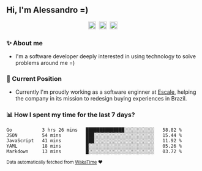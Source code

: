 ## Hi, I'm Alessandro =)

<p align="center">
  <a href="https://www.linkedin.com/in/alessandro-costa-dev/"><img src="https://img.shields.io/badge/-alessandro--costa--dev-%233f7ec6?style=flat-square&logo=Linkedin&logoColor=white" height="20"/></a>&nbsp;&nbsp;<a href="https://medium.com/@alessandro_costa"><img src="https://img.shields.io/badge/-%40alessandro__costa-%20black?style=flat-square&logo=Medium" height="20"/></a>&nbsp;&nbsp;<a href="mailto:alessandro96fc@gmail.com"><img src="https://img.shields.io/badge/-alessandro96fc%40gmail.com-%23c14438?style=flat-square&logo=Gmail&logoColor=white" height="20"/></a>
</p>

### :sparkles: About me

- I'm a software developer deeply interested in using technology to solve problems around me =)

### :office: Current Position 

-  Currently I'm proudly working as a software enginner at [Escale](https://github.com/escaletech), helping the company in its mission to redesign buying experiences in Brazil.

### :bar_chart: How I spent my time for the last 7 days?

<!--START_SECTION:waka-->
```text
Go           3 hrs 26 mins   ██████████████░░░░░░░░░░░   58.82 % 
JSON         54 mins         ███░░░░░░░░░░░░░░░░░░░░░░   15.44 % 
JavaScript   41 mins         ███░░░░░░░░░░░░░░░░░░░░░░   11.92 % 
YAML         18 mins         █░░░░░░░░░░░░░░░░░░░░░░░░   05.26 % 
Markdown     13 mins         █░░░░░░░░░░░░░░░░░░░░░░░░   03.72 %
```
<!--END_SECTION:waka-->

<sub>Data automatically fetched from [WakaTime](https://wakatime.com/) :heart:</sub>
